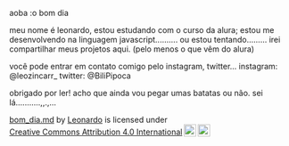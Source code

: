 aoba :o bom dia

meu nome é leonardo, estou estudando com o curso da alura;
estou me desenvolvendo na linguagem javascript.......... ou estou tentando.........
irei compartilhar meus projetos aqui. (pelo menos o que vêm do alura)

você pode entrar em contato comigo pelo instagram, twitter...
instagram: @leozincarr_
twitter: @BiliPipoca

obrigado por ler! acho que ainda vou pegar umas batatas ou não. sei lá...........,,.,...

<p xmlns:cc="http://creativecommons.org/ns#" xmlns:dct="http://purl.org/dc/terms/"><a property="dct:title" rel="cc:attributionURL" href="https://github.com/LeozinCarr/LeozinCarr/blob/main/bom_dia.md">bom_dia.md</a> by <a rel="cc:attributionURL dct:creator" property="cc:attributionName" href="https://github.com/LeozinCarr">Leonardo</a> is licensed under <a href="https://creativecommons.org/licenses/by/4.0/?ref=chooser-v1" target="_blank" rel="license noopener noreferrer" style="display:inline-block;">Creative Commons Attribution 4.0 International<img style="height:22px!important;margin-left:3px;vertical-align:text-bottom;" src="https://mirrors.creativecommons.org/presskit/icons/cc.svg?ref=chooser-v1" alt=""><img style="height:22px!important;margin-left:3px;vertical-align:text-bottom;" src="https://mirrors.creativecommons.org/presskit/icons/by.svg?ref=chooser-v1" alt=""></a></p>
